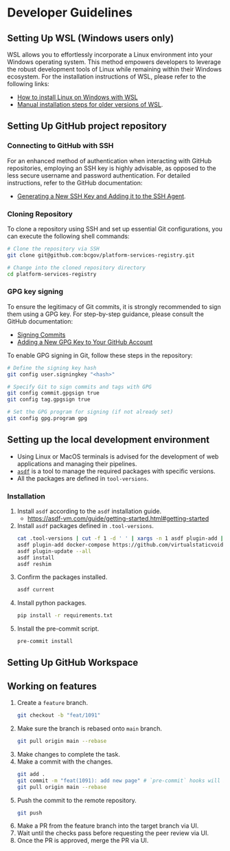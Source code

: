 # Developer Guidelines

## Setting Up WSL (Windows users only)

WSL allows you to effortlessly incorporate a Linux environment into your Windows operating system. This method empowers developers to leverage the robust development tools of Linux while remaining within their Windows ecosystem.
For the installation instructions of WSL, please refer to the following links:

- [How to install Linux on Windows with WSL](https://learn.microsoft.com/en-us/windows/wsl/install)
- [Manual installation steps for older versions of WSL](https://learn.microsoft.com/en-us/windows/wsl/install-manual).

## Setting Up GitHub project repository

### Connecting to GitHub with SSH

For an enhanced method of authentication when interacting with GitHub repositories, employing an SSH key is highly advisable, as opposed to the less secure username and password authentication.
For detailed instructions, refer to the GitHub documentation:

- [Generating a New SSH Key and Adding it to the SSH Agent](https://docs.github.com/en/github/authenticating-to-github/connecting-to-github-with-ssh/generating-a-new-ssh-key-and-adding-it-to-the-ssh-agent).

### Cloning Repository

To clone a repository using SSH and set up essential Git configurations, you can execute the following shell commands:

```sh
# Clone the repository via SSH
git clone git@github.com:bcgov/platform-services-registry.git

# Change into the cloned repository directory
cd platform-services-registry
```

### GPG key signing

To ensure the legitimacy of Git commits, it is strongly recommended to sign them using a GPG key.
For step-by-step guidance, please consult the GitHub documentation:

- [Signing Commits](https://docs.github.com/en/github/authenticating-to-github/managing-commit-signature-verification/signing-commits)
- [Adding a New GPG Key to Your GitHub Account](https://docs.github.com/en/github/authenticating-to-github/managing-commit-signature-verification/adding-a-new-gpg-key-to-your-github-account)

To enable GPG signing in Git, follow these steps in the repository:

```sh
# Define the signing key hash
git config user.signingkey "<hash>"

# Specify Git to sign commits and tags with GPG
git config commit.gpgsign true
git config tag.gpgsign true

# Set the GPG program for signing (if not already set)
git config gpg.program gpg
```

## Setting up the local development environment

- Using Linux or MacOS terminals is advised for the development of web applications and managing their pipelines.
- [`asdf`](https://asdf-vm.com/#/core-manage-asdf) is a tool to manage the required packages with specific versions.
- All the packages are defined in `tool-versions`.

### Installation

1. Install `asdf` according to the `asdf` installation guide.
   - https://asdf-vm.com/guide/getting-started.html#getting-started
1. Install `asdf` packages defined in `.tool-versions`.
   ```sh
   cat .tool-versions | cut -f 1 -d ' ' | xargs -n 1 asdf plugin-add || true
   asdf plugin-add docker-compose https://github.com/virtualstaticvoid/asdf-docker-compose.git || true
   asdf plugin-update --all
   asdf install
   asdf reshim
   ```
1. Confirm the packages installed.
   ```sh
   asdf current
   ```
1. Install python packages.
   ```sh
   pip install -r requirements.txt
   ```
1. Install the pre-commit script.
   ```sh
   pre-commit install
   ```

## Setting Up GitHub Workspace

## Working on features

1. Create a `feature` branch.
   ```sh
   git checkout -b "feat/1091"
   ```
1. Make sure the branch is rebased onto `main` branch.
   ```sh
   git pull origin main --rebase
   ```
1. Make changes to complete the task.
1. Make a commit with the changes.
   ```sh
   git add .
   git commit -m "feat(1091): add new page" # `pre-commit` hooks will be triggered to ensure the code quality.
   git pull origin main --rebase
   ```
1. Push the commit to the remote repository.
   ```sh
   git push
   ```
1. Make a PR from the feature branch into the target branch via UI.
1. Wait until the checks pass before requesting the peer review via UI.
1. Once the PR is approved, merge the PR via UI.
